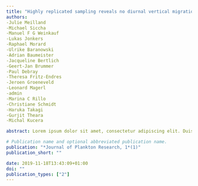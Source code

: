 ```yaml
---
title: "Highly replicated sampling reveals no diurnal vertical migration but stable species-specific vertical habitats in planktonic foraminifera"
authors:
-Julie Meilland
-Michael Siccha
-Manuel F G Weinkauf
-Lukas Jonkers
-Raphael Morard
-Ulrike Baranowski
-Adrian Baumeister
-Jacqueline Bertlich
-Geert-Jan Brummer
-Paul Debray
-Theresa Fritz-Endres
-Jeroen Groeneveld
-Leonard Magerl
-admin
-Marina C Rillo
-Christiane Schmidt
-Haruka Takagi
-Gurjit Theara
-Michal Kucera

abstract: Lorem ipsum dolor sit amet, consectetur adipiscing elit. Duis posuere tellus ac convallis placerat. Proin tincidunt magna sed ex sollicitudin condimentum. Sed ac faucibus dolor, scelerisque sollicitudin nisi. Cras purus urna, suscipit quis sapien eu, pulvinar tempor diam. Quisque risus orci, mollis id ante sit amet, gravida egestas nisl. Sed ac tempus magna. Proin in dui enim. Donec condimentum, sem id dapibus fringilla, tellus enim condimentum arcu, nec volutpat est felis vel metus. Vestibulum sit amet erat at nulla eleifend gravida.

# Publication name and optional abbreviated publication name.
publication: "*Journal of Plankton Research, 1*(1)"
publication_short: ""

date: 2019-11-18T13:43:09+01:00
doi: ""
publication_types: ["2"]
---
```


